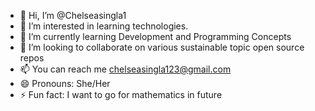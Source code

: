 - 👋 Hi, I’m @Chelseasingla1
- 👀 I’m interested in learning technologies.
- 🌱 I’m currently learning Development and Programming Concepts
- 💞️ I’m looking to collaborate on various sustainable topic open source repos 
- 📫 You can reach me chelseasingla123@gmail.com
- 😄 Pronouns: She/Her
- ⚡ Fun fact: I want to go for mathematics in future

<!---
Chelseasingla1/Chelseasingla1 is a ✨ special ✨ repository because its `README.md` (this file) appears on your GitHub profile.
You can click the Preview link to take a look at your changes.
--->
